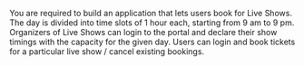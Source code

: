 You are required to build an application that lets users book for Live Shows. The day is divided into time slots of 1 hour each, starting from 9 am to 9 pm. Organizers of Live Shows can login to the portal and declare their show timings with the capacity for the given day. Users can login and book tickets for a particular live show / cancel existing bookings. 
